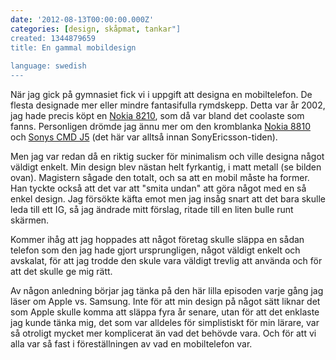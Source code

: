 ```yaml
---
date: '2012-08-13T00:00:00.000Z'
categories: [design, skåpmat, tankar"]
created: 1344879659
title: En gammal mobildesign
 
language: swedish
---
```


När jag gick på gymnasiet fick vi i uppgift att designa en mobiltelefon. De flesta designade mer eller mindre fantasifulla rymdskepp. Detta var år 2002, jag hade precis köpt en <a href="http://www.gsmarena.com/nokia_8210-19.php">Nokia 8210</a>, som då var bland det coolaste som fanns. Personligen drömde jag ännu mer om den kromblanka <a href="http://www.gsmarena.com/nokia_8810-20.php">Nokia 8810</a> och <a href="http://www.gsmarena.com/sony_cmd_j5-201.php">Sonys CMD J5</a> (det här var alltså innan SonyEricsson-tiden).

Men jag var redan då en riktig sucker för minimalism och ville designa något väldigt enkelt. Min design blev nästan helt fyrkantig, i matt metall (se bilden ovan). Magistern sågade den totalt, och sa att en mobil måste ha former. Han tyckte också att det var att "smita undan" att göra något med en så enkel design. Jag försökte käfta emot men jag insåg snart att det bara skulle leda till ett IG, så jag ändrade mitt förslag, ritade till en liten bulle runt skärmen.

Kommer ihåg att jag hoppades att något företag skulle släppa en sådan telefon som den jag hade gjort ursprungligen, något väldigt enkelt och avskalat, för att jag trodde den skule vara väldigt trevlig att använda och för att det skulle ge mig rätt.

Av någon anledning börjar jag tänka på den här lilla episoden varje gång jag läser om Apple vs. Samsung. Inte för att min design på något sätt liknar det som Apple skulle komma att släppa fyra år senare, utan för att det enklaste jag kunde tänka mig, det som var alldeles för simplistiskt för min lärare, var så otroligt mycket mer komplicerat än vad det behövde vara. Och för att vi alla var så fast i föreställningen av vad en mobiltelefon var.
